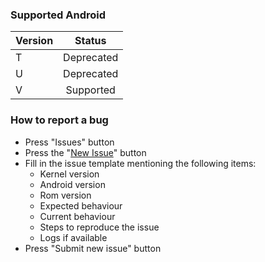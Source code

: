 ### Supported Android

| Version | Status |
|:-|:-:|
| T | Deprecated |
| U | Deprecated |
| V | Supported |

### How to report a bug

- Press "Issues" button
- Press the "[New Issue](https://github.com/Xiaomi-Redmi-Pad-SE-Resources/bug_tracker/issues/new)" button
- Fill in the issue template mentioning the following items:
  - Kernel version
  - Android version
  - Rom version
  - Expected behaviour
  - Current behaviour
  - Steps to reproduce the issue
  - Logs if available
- Press "Submit new issue" button

